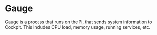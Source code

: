 # Gauge

Gauge is a process that runs on the Pi, that sends system information to Cockpit.
This includes CPU load, memory usage, running services, etc.